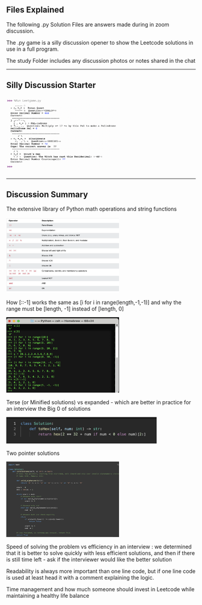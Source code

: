 ## Files Explained

The following .py Solution Files are answers made during in zoom discussion. 

The .py game is a silly discussion opener to show the Leetcode solutions in use in a full program. 

The study Folder includes any discussion photos or notes shared in the chat

-------------------------------------
## Silly Discussion Starter


<img src="https://github.com/SarahBass/LeetCode/blob/main/python/study/Screen%20Shot%202023-02-21%20at%206.50.52%20PM.png" width="300" height="200" />

-----------------------------------

## Discussion Summary

The extensive library of Python math operations and string functions

<img src="https://github.com/SarahBass/LeetCode/blob/main/python/study/Screen%20Shot%202023-02-20%20at%2011.06.45%20PM.png" width="300" height="200" />


How [::-1] works the same as [i for i in range(length,-1,-1)] and why the range must be [length, -1] instead of [length, 0] 

<img src="https://github.com/SarahBass/LeetCode/blob/main/python/study/Screen%20Shot%202023-02-21%20at%202.19.14%20PM.png" width="300" height="200" />

Terse (or Minified solutions) vs expanded - which are better in practice for an interview
 the Big 0 of solutions
 
 
<img src="https://github.com/SarahBass/LeetCode/blob/main/python/study/Screen%20Shot%202023-02-21%20at%206.48.58%20PM.png" width="400" height="70" />
 
Two pointer solutions 

<img src="https://github.com/SarahBass/LeetCode/blob/main/python/study/Screen%20Shot%202023-02-21%20at%206.53.10%20PM.png" width="300" height="200" />

 Speed of solving the problem vs efficiency in an interview : we determined that it is better to solve quickly with less efficient solutions, and then if there is still time left - ask if the interviewer would like the better solution 
 
Readability is always more important than one line code, but if one line code is used at least head it with a comment explaining the logic.

Time management and how much someone should invest in Leetcode while maintaining a healthy life balance





